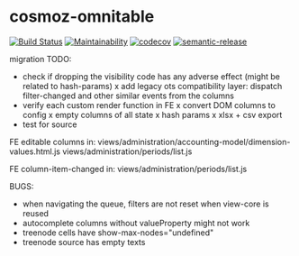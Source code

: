 cosmoz-omnitable
=================

[![Build Status](https://github.com/Neovici/cosmoz-omnitable/workflows/Github%20CI/badge.svg)](https://github.com/Neovici/cosmoz-omnitable/actions?workflow=Github+CI)
[![Maintainability](https://api.codeclimate.com/v1/badges/6b16292868f47977eee2/maintainability)](https://codeclimate.com/github/Neovici/cosmoz-omnitable/maintainability)
[![codecov](https://codecov.io/gh/Neovici/cosmoz-omnitable/branch/master/graph/badge.svg?token=j46iVMxjcs)](https://codecov.io/gh/Neovici/cosmoz-omnitable)
[![semantic-release](https://img.shields.io/badge/%20%20%F0%9F%93%A6%F0%9F%9A%80-semantic--release-e10079.svg)](https://github.com/semantic-release/semantic-release)


migration TODO:

* check if dropping the visibility code has any adverse effect (might be related to hash-params)
x add legacy ots compatibility layer: dispatch filter-changed and other similar events from the columns
* verify each custom render function in FE
x convert DOM columns to config
x empty columns of all state
x hash params
x xlsx + csv export
* test for source

FE editable columns in:
views/administration/accounting-model/dimension-values.html.js
views/administration/periods/list.js

FE column-item-changed in:
views/administration/periods/list.js

BUGS:
* when navigating the queue, filters are not reset when view-core is reused
* autocomplete columns without valueProperty might not work
* treenode cells have show-max-nodes="undefined"
* treenode source has empty texts
